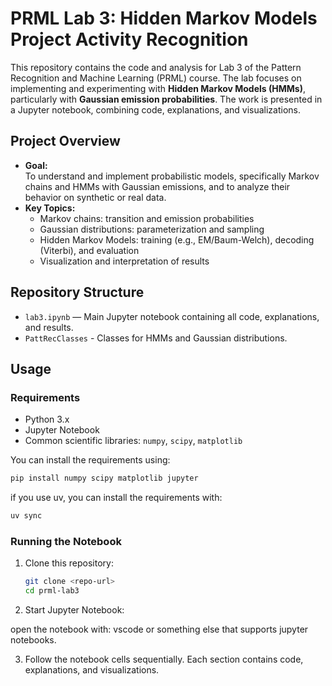 # PRML Lab 3: Hidden Markov Models Project Activity Recognition 

This repository contains the code and analysis for Lab 3 of the Pattern Recognition and Machine Learning (PRML) course. The lab focuses on implementing and experimenting with **Hidden Markov Models (HMMs)**, particularly with **Gaussian emission probabilities**. The work is presented in a Jupyter notebook, combining code, explanations, and visualizations.

## Project Overview

- **Goal:**  
  To understand and implement probabilistic models, specifically Markov chains and HMMs with Gaussian emissions, and to analyze their behavior on synthetic or real data.
- **Key Topics:**
  - Markov chains: transition and emission probabilities
  - Gaussian distributions: parameterization and sampling
  - Hidden Markov Models: training (e.g., EM/Baum-Welch), decoding (Viterbi), and evaluation
  - Visualization and interpretation of results

## Repository Structure

- `lab3.ipynb` — Main Jupyter notebook containing all code, explanations, and results.
- `PattRecClasses` - Classes for HMMs and Gaussian distributions. 

## Usage

### Requirements

- Python 3.x
- Jupyter Notebook
- Common scientific libraries: `numpy`, `scipy`, `matplotlib`

You can install the requirements using:

```bash
pip install numpy scipy matplotlib jupyter
```

if you use uv, you can install the requirements with:

```bash
uv sync
```


### Running the Notebook
1. Clone this repository:
   ```bash
   git clone <repo-url>
   cd prml-lab3
   ```
2. Start Jupyter Notebook:

open the notebook with: vscode or something else that supports jupyter notebooks.

3. Follow the notebook cells sequentially. Each section contains code, explanations, and visualizations.
